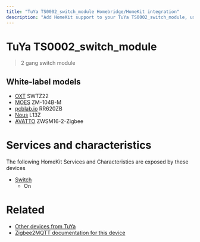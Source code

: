 ```yaml
---
title: "TuYa TS0002_switch_module Homebridge/HomeKit integration"
description: "Add HomeKit support to your TuYa TS0002_switch_module, using Homebridge, Zigbee2MQTT and homebridge-z2m."
---
```

<!---
This file has been GENERATED using src/docgen/docgen.ts
DO NOT EDIT THIS FILE MANUALLY!
-->
# TuYa TS0002_switch_module
> 2 gang switch module


## White-label models
* [OXT](../index.md#oxt) SWTZ22
* [MOES](../index.md#moes) ZM-104B-M
* [pcblab.io](../index.md#pcblab_io) RR620ZB
* [Nous](../index.md#nous) L13Z
* [AVATTO](../index.md#avatto) ZWSM16-2-Zigbee

# Services and characteristics
The following HomeKit Services and Characteristics are exposed by
these devices

* [Switch](../../switch.md)
  * On


# Related
* [Other devices from TuYa](../index.md#tuya)
* [Zigbee2MQTT documentation for this device](https://www.zigbee2mqtt.io/devices/TS0002_switch_module.html)